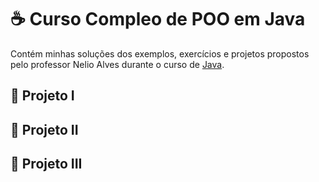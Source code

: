 # ☕ Curso Compleo de POO em Java
Contém minhas soluções dos exemplos, exercícios e projetos propostos pelo professor Nelio Alves durante o curso de [Java](https://www.udemy.com/course/java-curso-completo/). 

## 📓 Projeto I
## 📓 Projeto II
## 📓 Projeto III